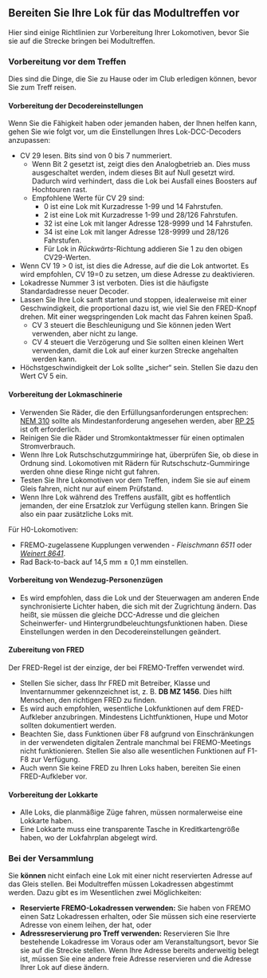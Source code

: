﻿## Bereiten Sie Ihre Lok für das Modultreffen vor
Hier sind einige Richtlinien zur Vorbereitung Ihrer Lokomotiven, bevor Sie sie auf die Strecke bringen
bei Modultreffen.

### Vorbereitung vor dem Treffen
Dies sind die Dinge, die Sie zu Hause oder im Club erledigen können, bevor Sie zum Treff reisen.
 
#### Vorbereitung der Decodereinstellungen
Wenn Sie die Fähigkeit haben oder jemanden haben, der Ihnen helfen kann, gehen Sie wie folgt vor, um die Einstellungen Ihres Lok-DCC-Decoders anzupassen:
- CV 29 lesen. Bits sind von 0 bis 7 nummeriert.
  - Wenn Bit 2 gesetzt ist, zeigt dies den Analogbetrieb an. Dies muss ausgeschaltet werden, indem dieses Bit auf Null gesetzt wird. Dadurch wird verhindert, dass die Lok bei Ausfall eines Boosters auf Hochtouren rast.
  - Empfohlene Werte für CV 29 sind:
	- 0 ist eine Lok mit Kurzadresse 1-99 und 14 Fahrstufen.
	- 2 ist eine Lok mit Kurzadresse 1-99 und 28/126 Fahrstufen.
	- 32 ist eine Lok mit langer Adresse 128-9999 und 14 Fahrstufen.
	- 34 ist eine Lok mit langer Adresse 128-9999 und 28/126 Fahrstufen.
	- Für Lok in *Rückwärts*-Richtung addieren Sie 1 zu den obigen CV29-Werten.
- Wenn CV 19 > 0 ist, ist dies die Adresse, auf die die Lok antwortet. Es wird empfohlen, CV 19=0 zu setzen, um diese Adresse zu deaktivieren.
- Lokadresse Nummer 3 ist verboten. Dies ist die häufigste Standardadresse neuer Decoder.
- Lassen Sie Ihre Lok sanft starten und stoppen, idealerweise mit einer Geschwindigkeit, die proportional dazu ist, wie viel Sie den FRED-Knopf drehen. Mit einer wegspringenden Lok macht das Fahren keinen Spaß.
  - CV 3 steuert die Beschleunigung und Sie können jeden Wert verwenden, aber nicht zu lange.
  - CV 4 steuert die Verzögerung und Sie sollten einen kleinen Wert verwenden, damit die Lok auf einer kurzen Strecke angehalten werden kann.
- Höchstgeschwindigkeit der Lok sollte „sicher“ sein. Stellen Sie dazu den Wert CV 5 ein.

#### Vorbereitung der Lokmaschinerie
- Verwenden Sie Räder, die den Erfüllungsanforderungen entsprechen: [NEM 310](https://www.morop.eu/images/NEM_register/NEM_E/nem310_en_2009_20111116.pdf) sollte als Mindestanforderung angesehen werden,
aber [RP 25](https://www.nmra.org/sites/default/files/standards/sandrp/pdf/RP-25%202009.07.pdf) ist oft erforderlich.
- Reinigen Sie die Räder und Stromkontaktmesser für einen optimalen Stromverbrauch.
- Wenn Ihre Lok Rutschschutzgummiringe hat, überprüfen Sie, ob diese in Ordnung sind. Lokomotiven mit Rädern für Rutschschutz-Gummiringe werden ohne diese Ringe nicht gut fahren.
- Testen Sie Ihre Lokomotiven vor dem Treffen, indem Sie sie auf einem Gleis fahren, nicht nur auf einem Prüfstand.
- Wenn Ihre Lok während des Treffens ausfällt, gibt es hoffentlich jemanden, der eine Ersatzlok zur Verfügung stellen kann. Bringen Sie also ein paar zusätzliche Loks mit.
 
Für H0-Lokomotiven:
- FREMO-zugelassene Kupplungen verwenden - *Fleischmann 6511* oder [*Weinert 8641*](https://weinert-modellbau.de/shop/weinert-modellbau-h0/bauteile-h0/grosspackung-kupplungen-zum-einsetzen-in-die-pufferbohle-detail).
- Rad Back-to-back auf 14,5 mm ± 0,1 mm einstellen.

#### Vorbereitung von Wendezug-Personenzügen
- Es wird empfohlen, dass die Lok und der Steuerwagen am anderen Ende synchronisierte Lichter haben, die sich mit der Zugrichtung ändern.
Das heißt, sie müssen die gleiche DCC-Adresse und die gleichen Scheinwerfer- und Hintergrundbeleuchtungsfunktionen haben. Diese Einstellungen werden in den Decodereinstellungen geändert.

#### Zubereitung von FRED
Der FRED-Regel ist der einzige, der bei FREMO-Treffen verwendet wird.
- Stellen Sie sicher, dass Ihr FRED mit Betreiber, Klasse und Inventarnummer gekennzeichnet ist, z. B. **DB MZ 1456**. Dies hilft Menschen, den richtigen FRED zu finden.
- Es wird auch empfohlen, wesentliche Lokfunktionen auf dem FRED-Aufkleber anzubringen. Mindestens Lichtfunktionen, Hupe und Motor sollten dokumentiert werden.
- Beachten Sie, dass Funktionen über F8 aufgrund von Einschränkungen in der verwendeten digitalen Zentrale manchmal bei FREMO-Meetings nicht funktionieren. Stellen Sie also alle wesentlichen Funktionen auf F1-F8 zur Verfügung.
- Auch wenn Sie keine FRED zu Ihren Loks haben, bereiten Sie einen FRED-Aufkleber vor.

#### Vorbereitung der Lokkarte
- Alle Loks, die planmäßige Züge fahren, müssen normalerweise eine Lokkarte haben.
- Eine Lokkarte muss eine transparente Tasche in Kreditkartengröße haben, wo der Lokfahrplan abgelegt wird.

### Bei der Versammlung
Sie **können** nicht einfach eine Lok mit einer nicht reservierten Adresse auf das Gleis stellen.
Bei Modultreffen müssen Lokadressen abgestimmt werden. Dazu gibt es im Wesentlichen zwei Möglichkeiten:
- **Reservierte FREMO-Lokadressen verwenden:** Sie haben von FREMO einen Satz Lokadressen erhalten, oder Sie müssen sich eine reservierte Adresse von einem leihen, der hat, oder
- **Adressreservierung pro Treff verwenden:** Reservieren Sie Ihre bestehende Lokadresse im Voraus oder am Veranstaltungsort, bevor Sie sie auf die Strecke stellen.
Wenn Ihre Adresse bereits anderweitig belegt ist, müssen Sie eine andere freie Adresse reservieren und die Adresse Ihrer Lok auf diese ändern.
